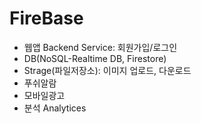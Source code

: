 # FireBase
- 웹앱 Backend Service: 회원가입/로그인  
- DB(NoSQL-Realtime DB, Firestore)  
- Strage(파일저장소): 이미지 업로드, 다운로드  
- 푸쉬알람  
- 모바일광고  
- 분석 Analytices  